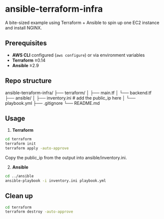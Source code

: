 # ansible-terraform-infra

A bite-sized example using Terraform + Ansible to spin up one EC2 instance and install NGINX.

## Prerequisites

- **AWS CLI** configured (`aws configure`) or via environment variables
- **Terraform** ≥0.14
- **Ansible** ≥2.9

## Repo structure
ansible-terraform-infra/
├── terraform/
│ ├── main.tf
│ └── backend.tf
├── ansible/
│ ├── inventory.ini # add the public_ip here
│ └── playbook.yml
├── .gitignore
└── README.md

## Usage

1. **Terraform**  
```bash
cd terraform
terraform init
terraform apply -auto-approve
```
Copy the public_ip from the output into ansible/inventory.ini.

2. **Ansible**

```bash
cd ../ansible
ansible-playbook -i inventory.ini playbook.yml

```

## Clean up

```bash
cd terraform
terraform destroy -auto-approve

```


